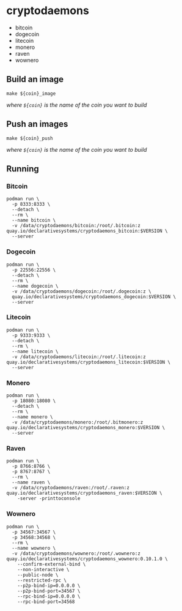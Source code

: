 # cryptodaemons

* bitcoin
* dogecoin
* litecoin
* monero
* raven
* wownero

## Build an image

```shell
make ${coin}_image
```

_where `${coin}` is the name of the coin you want to build_

## Push an images
```shell
make ${coin}_push
```

_where `${coin}` is the name of the coin you want to build_

## Running


### Bitcoin

```shell
podman run \
  -p 8333:8333 \
  --detach \
  --rm \
  --name bitcoin \
  -v /data/cryptodaemons/bitcoin:/root/.bitcoin:z quay.io/declarativesystems/cryptodaemons_bitcoin:$VERSION \
  --server
```

### Dogecoin

```shell
podman run \
  -p 22556:22556 \
  --detach \
  --rm \
  --name dogecoin \
  -v /data/cryptodaemons/dogecoin:/root/.dogecoin:z \
  quay.io/declarativesystems/cryptodaemons_dogecoin:$VERSION \
  --server
```

### Litecoin

```shell
podman run \
  -p 9333:9333 \
  --detach \
  --rm \
  --name litecoin \
  -v /data/cryptodaemons/litecoin:/root/.litecoin:z quay.io/declarativesystems/cryptodaemons_litecoin:$VERSION \
  --server
```

### Monero

```shell
podman run \
  -p 18080:18080 \
  --detach \
  --rm \
  --name monero \
  -v /data/cryptodaemons/monero:/root/.bitmonero:z quay.io/declarativesystems/cryptodaemons_monero:$VERSION \
  --server

```

### Raven

```shell
podman run \
  -p 8766:8766 \
  -p 8767:8767 \
  --rm \
  --name raven \
  -v /data/cryptodaemons/raven:/root/.raven:z quay.io/declarativesystems/cryptodaemons_raven:$VERSION \
  	-server -printtoconsole
```

### Wownero

```shell
podman run \
  -p 34567:34567 \
  -p 34568:34568 \
  --rm \
  --name wownero \
  -v /data/cryptodaemons/wownero:/root/.wownero:z quay.io/declarativesystems/cryptodaemons_wownero:0.10.1.0 \
  	--confirm-external-bind \
  	--non-interactive \
  	--public-node \
 	--restricted-rpc \
	--p2p-bind-ip=0.0.0.0 \
  	--p2p-bind-port=34567 \
  	--rpc-bind-ip=0.0.0.0 \
  	--rpc-bind-port=34568
```